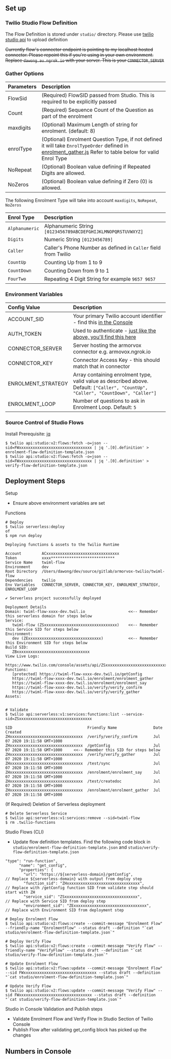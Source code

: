 ## Set up

### Twilio Studio Flow Definition
The Flow Definition is stored under `studio/` directory. Please use [twilio studio api](https://www.twilio.com/docs/studio/rest-api/v2/flow) to upload definition

~~Currently flow's connector endpoint is pointing to my localhost hosted connector. Please repoint this if you're using in your own environment. Replace `dawong.au.ngrok.io` with your server. This is your `CONNECTOR_SERVER`~~

### Gather Options
| Parameters | Description |
| :--| :-- |
| FlowSid    | (Required) FlowSID passed from Studio. This is required to be explicitly passed |
| Count      | (Required) Sequence Count of the Question as part of the enrolment |
| maxdigits  | (Optional) Maximum Length of string for enrolment. (default: 8)|
| enrolType | (Optional) Enrolment Question Type, if not defined it will take `EnrolTypeOrder` defined in [enrolment_gather.js](./functions/enrolment/enrolment_gather.js) Refer to table below for valid Enrol Type|
| NoRepeat | (Optional) Boolean value defining if Repeated Digits are allowed. |
| NoZeros | (Optional) Boolean value defining if Zero (0) is allowed. |

The following Enrolment Type will take into account `maxdigits`, `NoRepeat`, `NoZeros`

| Enrol Type | Description |
| :-- | :-- |
| `Alphanumeric`| Alphanumeric String `[0123456789ABCDEFGHIJKLMNOPQRSTUVWXYZ]` |
| `Digits`| Numeric String `[0123456789]` |
| `Caller`| Caller's Phone Number as defined in `Caller` field from Twilio |
| `CountUp`| Counting Up from 1 to 9 |
| `CountDown`| Counting Down from 9 to 1 |
| `FourTwo`| Repeating 4 Digit String for example `9657 9657`|


### Environment Variables

| Config Value | Description |
| :--| :-- |
| ACCOUNT_SID   | Your primary Twilio account identifier - find this [in the Console](https://www.twilio.com/console)|
| AUTH_TOKEN    | Used to authenticate - [just like the above, you'll find this here](https://www.twilio.com/console)|
| CONNECTOR_SERVER    | Server hosting the armorvox connector e.g. armovox.ngrok.io |
| CONNECTOR_KEY    | Connector Access Key - this should match that in connector |
| ENROLMENT_STRATEGY    | Array containing enrolment type, valid value as described above. Default: `["Caller", "CountUp", "Caller", "CountDown", "Caller"]` |
| ENROLMENT_LOOP    | Number of questions to ask in Enrolment Loop. Default: `5`|

### Source Control of Studio Flows

Install Prerequisite: [jq](https://stedolan.github.io/jq/)

```
$ twilio api:studio:v2:flows:fetch -o=json --sid=FWxxxxxxxxxxxxxxxxxxxxxxxxxxxxxxxx | jq '.[0].definition' > enrolment-flow-definition-template.json
$ twilio api:studio:v2:flows:fetch -o=json --sid=FWxxxxxxxxxxxxxxxxxxxxxxxxxxxxxxxx | jq '.[0].definition' > verify-flow-definition-template.json
```


## Deployment Steps

Setup
- Ensure above environment variables are set

Functions
```
# Deploy
$ twilio serverless:deploy
of 
$ npm run deploy

Deploying functions & assets to the Twilio Runtime

Account         ACxxxxxxxxxxxxxxxxxxxxxxxxxxxxxxxx
Token           xxxx****************************
Service Name    twiml-flow
Environment     dev
Root Directory  /Users/dawong/dev/source/gitlab/armorvox-twilio/twiml-flow
Dependencies    twilio
Env Variables   CONNECTOR_SERVER, CONNECTOR_KEY, ENROLMENT_STRATEGY, ENROLMENT_LOOP

✔ Serverless project successfully deployed

Deployment Details
Domain: twiml-flow-xxxx-dev.twil.io                   <<-- Remember this serverless domain for steps below
Service:
   twiml-flow (ZSxxxxxxxxxxxxxxxxxxxxxxxxxxxxxxxx)    <<-- Remember this Service SID for steps below
Environment:
   dev (ZExxxxxxxxxxxxxxxxxxxxxxxxxxxxxxxx)           <<-- Remember this Environment SID for steps below
Build SID:
   ZBxxxxxxxxxxxxxxxxxxxxxxxxxxxxxxxx
View Live Logs:
   https://www.twilio.com/console/assets/api/ZSxxxxxxxxxxxxxxxxxxxxxxxxxxxxxxxx/environment/ZExxxxxxxxxxxxxxxxxxxxxxxxxxxxxxxx
Functions:
   [protected] https://twiml-flow-xxxx-dev.twil.io/getConfig
   https://twiml-flow-xxxx-dev.twil.io/enrolment/enrolment_gather
   https://twiml-flow-xxxx-dev.twil.io/enrolment/enrolment_say
   https://twiml-flow-xxxx-dev.twil.io/verify/verify_confirm
   https://twiml-flow-xxxx-dev.twil.io/verify/verify_gather
Assets:


# Validate
$ twilio api:serverless:v1:services:functions:list --service-sid=ZSxxxxxxxxxxxxxxxxxxxxxxxxxxxxxxxx

SID                                 Friendly Name                Date Created                 
ZHxxxxxxxxxxxxxxxxxxxxxxxxxxxxxxxx  /verify/verify_confirm       Jul 07 2020 19:11:58 GMT+1000
ZHxxxxxxxxxxxxxxxxxxxxxxxxxxxxxxxx  /getConfig                   Jul 07 2020 19:11:58 GMT+1000     <<-- Remember this SID for steps below
ZHxxxxxxxxxxxxxxxxxxxxxxxxxxxxxxxx  /verify/verify_gather        Jul 07 2020 19:11:58 GMT+1000
ZHxxxxxxxxxxxxxxxxxxxxxxxxxxxxxxxx  /test/sync                   Jul 07 2020 19:11:58 GMT+1000
ZHxxxxxxxxxxxxxxxxxxxxxxxxxxxxxxxx  /enrolment/enrolment_say     Jul 07 2020 19:11:58 GMT+1000
ZHxxxxxxxxxxxxxxxxxxxxxxxxxxxxxxxx  /test/createdoc              Jul 07 2020 19:11:58 GMT+1000
ZHxxxxxxxxxxxxxxxxxxxxxxxxxxxxxxxx  /enrolment/enrolment_gather  Jul 07 2020 19:11:58 GMT+1000
```

(If Required) Deletion of Serverless deployment
```
# Delete Serverless Service
$ twilio api:serverless:v1:services:remove --sid=twiml-flow
$ rm .twilio-functions
```

Studio Flows (CLI)
- Update flow definition templates. Find the following code block in `studio/enrolment-flow-definition-template.json` and `studio/verify-flow-definition-template.json`
```
"type": "run-function",
      "name": "get_config",
      "properties": {
        "url": "https://${serverless-domain}/getConfig",              // Replace ${serverless-domain} with output from deploy step 
        "function_sid": "ZHxxxxxxxxxxxxxxxxxxxxxxxxxxxxxxxx",         // Replace with /getConfig function SID from validate step should start with ZH
        "service_sid": "ZSxxxxxxxxxxxxxxxxxxxxxxxxxxxxxxxx",          // Replace with Service SID from deploy step
        "environment_sid": "ZExxxxxxxxxxxxxxxxxxxxxxxxxxxxxxxx",      // Replace with Environment SID from deployment step
```
  
```
# Deploy Enrolment Flow
$ twilio api:studio:v2:flows:create --commit-message "Enrolment Flow" --friendly-name "EnrolmentFlow" --status draft --definition "`cat studio/enrolment-flow-definition-template.json`"

# Deploy Verify Flow
$ twilio api:studio:v2:flows:create --commit-message "Verify Flow" --friendly-name "VerifyFlow" --status draft --definition "`cat studio/verify-flow-definition-template.json`"

# Update Enrolment Flow
$ twilio api:studio:v2:flows:update --commit-message "Enrolment Flow" --sid FWxxxxxxxxxxxxxxxxxxxxxxxxxxxxxxxx --status draft --definition "`cat studio/enrolment-flow-definition-template.json`"

# Update Verify Flow
$ twilio api:studio:v2:flows:update --commit-message "Verify Flow" --sid FWxxxxxxxxxxxxxxxxxxxxxxxxxxxxxxxx --status draft --definition "`cat studio/verify-flow-definition-template.json`"
```

Studio in Console Validation and Publish steps
- Validate Enrolment Flow and Verify Flow in Studio Section of Twilio Console
- Publish Flow after validating get_config block has picked up the changes

Numbers in Console
- 